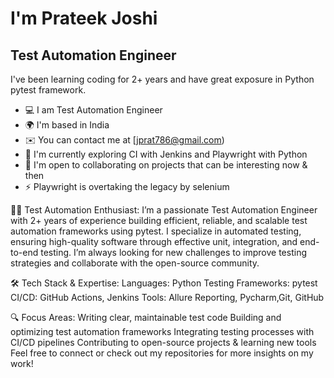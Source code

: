 I'm Prateek Joshi
====================================
Test Automation Engineer
--------------------
I've been learning coding for 2+ years and have great exposure in Python pytest framework.
* 💻  I am Test Automation Engineer
* 🌍  I'm based in India
* ✉️   You can contact me at [jprat786@gmail.com)
* 🧠  I'm currently exploring CI with Jenkins and Playwright with Python
* 🤝  I'm open to collaborating on projects that can be interesting now & then
* ⚡   Playwright is overtaking the legacy by selenium


👨‍💻 Test Automation Enthusiast: 
I’m a passionate Test Automation Engineer with 2+ years of experience building efficient, reliable, and scalable test automation frameworks using pytest.
I specialize in automated testing, ensuring high-quality software through effective unit, integration, and end-to-end testing. 
I’m always looking for new challenges to improve testing strategies and collaborate with the open-source community.

🛠️ Tech Stack & Expertise:
Languages: Python
Testing Frameworks: pytest
CI/CD: GitHub Actions, Jenkins
Tools: Allure Reporting, Pycharm,Git, GitHub

🔍 Focus Areas:
Writing clear, maintainable test code
Building and optimizing test automation frameworks
Integrating testing processes with CI/CD pipelines
Contributing to open-source projects & learning new tools
Feel free to connect or check out my repositories for more insights on my work!


<!---
PrateekJ04/PrateekJ04 is a ✨ special ✨ repository because its `README.md` (this file) appears on your GitHub profile.
You can click the Preview link to take a look at your changes.
--->
